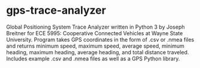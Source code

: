 # gps-trace-analyzer
Global Positioning System Trace Analyzer written in Python 3 by Joseph Breitner for ECE 5995: Cooperative Connected Vehicles at Wayne State University. 
Program takes GPS coordinates in the form of .csv or .nmea files and returns minimum speed, maximum speed, average speed, minimum heading, maximum heading, average heading, and total distance traveled.
Includes example .csv and .nmea files as well as a GPS Python library.
